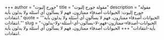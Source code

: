 +++
author = "جورج إليوت"
title = "مقولة جورج إليوت"
description = "مقولة جورج إليوت: الحيوانات أصدقاء ممتازون، فهم لا يسألون أي أسئلة ولا يدلون بأية انتقادات."
quote = '''الحيوانات أصدقاء ممتازون، فهم لا يسألون أي أسئلة ولا يدلون بأية انتقادات.'''
slug = "الحيوانات-أصدقاء-ممتازون-فهم-لا-يسألون-أي-أسئلة-ولا-يدلون-بأية-انتقادات"
+++
الحيوانات أصدقاء ممتازون، فهم لا يسألون أي أسئلة ولا يدلون بأية انتقادات.
